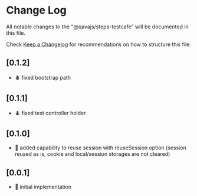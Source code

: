 # Change Log

All notable changes to the "@qavajs/steps-testcafe" will be documented in this file.

Check [Keep a Changelog](http://keepachangelog.com/) for recommendations on how to structure this file.

## [0.1.2]
- :beetle: fixed bootstrap path

## [0.1.1]
- :beetle: fixed test controller holder

## [0.1.0]
- :rocket: added capability to reuse session with reuseSession option
  (session reused as is, cookie and local/session storages are not cleared)

## [0.0.1]
- :rocket: initial implementation
